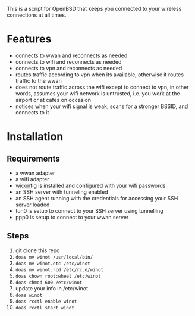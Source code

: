 This is a script for OpenBSD that keeps you connected to your wireless
connections at all times.

# Features

* connects to wwan and reconnects as needed
* connects to wifi and reconnects as needed
* connects to vpn and reconnects as needed
* routes traffic according to vpn when its available, otherwise it routes
  traffic to the wwan
* does not route traffic across the wifi except to connect to vpn, in other
  words, assumes your wifi network is untrusted, i.e. you work at the airport or
  at cafes on occasion
* notices when your wifi signal is weak, scans for a stronger BSSID, and
  connects to it

# Installation

## Requirements

* a wwan adapter
* a wifi adapter
* [wiconfig][1] is installed and configured with your wifi passwords
* an SSH server with tunneling enabled
* an SSH agent running with the credentials for accessing your SSH server loaded
* tun0 is setup to connect to your SSH server using tunnelling
* ppp0 is setup to connect to your wwan server

## Steps

1. git clone this repo
1. ````doas mv winot /usr/local/bin/````
1. ````doas mv winot.etc /etc/winot````
1. ````doas mv winot.rcd /etc/rc.d/winot````
1. ````doas chown root:wheel /etc/winot````
1. ````doas chmod 600 /etc/winot````
1. update your info in /etc/winot
1. ````doas winot````
1. ````doas rcctl enable winot````
1. ````doas rcctl start winot````

  [1]: https://github.com/devious/wiconfig
